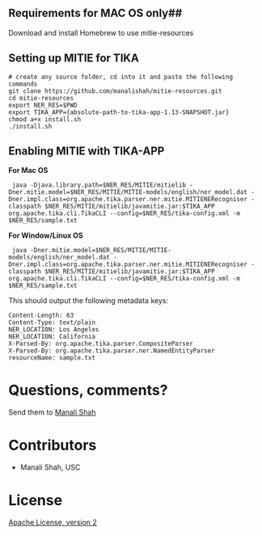 ## Requirements for MAC OS only##
 Download and install Homebrew to use mitie-resources



## Setting up MITIE for TIKA ##

```
# create any source folder, cd into it and paste the following commands
git clone https://github.com/manalishah/mitie-resources.git
cd mitie-resources
export NER_RES=$PWD
export TIKA_APP={absolute-path-to-tika-app-1.13-SNAPSHOT.jar}
chmod a+x install.sh
./install.sh
```


## Enabling MITIE with TIKA-APP ##

**For Mac OS**
```
 java -Djava.library.path=$NER_RES/MITIE/mitielib -Dner.mitie.model=$NER_RES/MITIE/MITIE-models/english/ner_model.dat -Dner.impl.class=org.apache.tika.parser.ner.mitie.MITIENERecogniser -classpath $NER_RES/MITIE/mitielib/javamitie.jar:$TIKA_APP org.apache.tika.cli.TikaCLI --config=$NER_RES/tika-config.xml -m $NER_RES/sample.txt

```

**For Window/Linux OS**
```
 java -Dner.mitie.model=$NER_RES/MITIE/MITIE-models/english/ner_model.dat -Dner.impl.class=org.apache.tika.parser.ner.mitie.MITIENERecogniser -classpath $NER_RES/MITIE/mitielib/javamitie.jar:$TIKA_APP org.apache.tika.cli.TikaCLI --config=$NER_RES/tika-config.xml -m $NER_RES/sample.txt

```
This should output the following metadata keys:

```
Content-Length: 63
Content-Type: text/plain
NER_LOCATION: Los Angeles
NER_LOCATION: California
X-Parsed-By: org.apache.tika.parser.CompositeParser
X-Parsed-By: org.apache.tika.parser.ner.NamedEntityParser
resourceName: sample.txt
```


Questions, comments?
===================
Send them to [Manali Shah](manalids@usc.edu)

Contributors
============
* Manali Shah, USC

License
=======
[Apache License, version 2](http://www.apache.org/licenses/LICENSE-2.0)